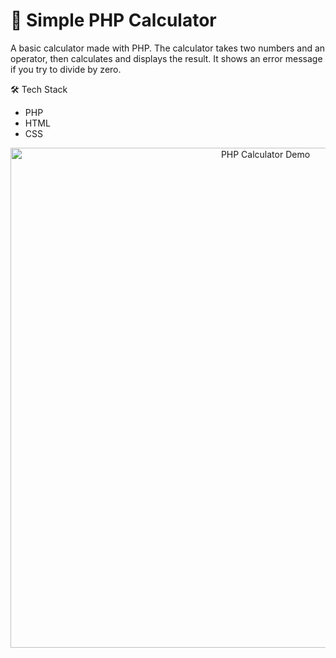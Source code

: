 # 🧮 Simple PHP Calculator

A basic calculator made with PHP. The calculator takes two numbers and an operator, then calculates and displays the result. It shows an error message if you try to divide by zero. 

🛠️ Tech Stack
- PHP
- HTML
- CSS

<p align="center">
  <img src="phpCalculatorVideo.gif" alt="PHP Calculator Demo" width="800" />
</p>




